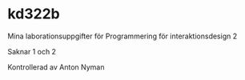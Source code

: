 kd322b
======

Mina laborationsuppgifter för Programmering för interaktionsdesign 2

Saknar 1 och 2

Kontrollerad av Anton Nyman
